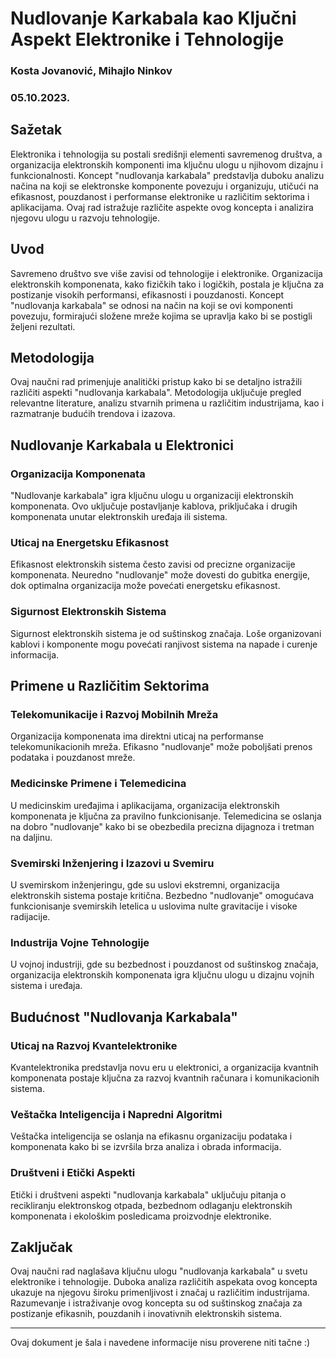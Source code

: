 # Nudlovanje Karkabala kao Ključni Aspekt Elektronike i Tehnologije

### Kosta Jovanović, Mihajlo Ninkov
### 05.10.2023.

## Sažetak

Elektronika i tehnologija su postali središnji elementi savremenog društva, a organizacija elektronskih komponenti ima ključnu ulogu u njihovom dizajnu i funkcionalnosti. Koncept "nudlovanja karkabala" predstavlja duboku analizu načina na koji se elektronske komponente povezuju i organizuju, utičući na efikasnost, pouzdanost i performanse elektronike u različitim sektorima i aplikacijama. Ovaj rad istražuje različite aspekte ovog koncepta i analizira njegovu ulogu u razvoju tehnologije.

## Uvod

Savremeno društvo sve više zavisi od tehnologije i elektronike. Organizacija elektronskih komponenata, kako fizičkih tako i logičkih, postala je ključna za postizanje visokih performansi, efikasnosti i pouzdanosti. Koncept "nudlovanja karkabala" se odnosi na način na koji se ovi komponenti povezuju, formirajući složene mreže kojima se upravlja kako bi se postigli željeni rezultati.

## Metodologija

Ovaj naučni rad primenjuje analitički pristup kako bi se detaljno istražili različiti aspekti "nudlovanja karkabala". Metodologija uključuje pregled relevantne literature, analizu stvarnih primena u različitim industrijama, kao i razmatranje budućih trendova i izazova.

## Nudlovanje Karkabala u Elektronici

### Organizacija Komponenata

"Nudlovanje karkabala" igra ključnu ulogu u organizaciji elektronskih komponenata. Ovo uključuje postavljanje kablova, priključaka i drugih komponenata unutar elektronskih uređaja ili sistema.

### Uticaj na Energetsku Efikasnost

Efikasnost elektronskih sistema često zavisi od precizne organizacije komponenata. Neuredno "nudlovanje" može dovesti do gubitka energije, dok optimalna organizacija može povećati energetsku efikasnost.

### Sigurnost Elektronskih Sistema

Sigurnost elektronskih sistema je od suštinskog značaja. Loše organizovani kablovi i komponente mogu povećati ranjivost sistema na napade i curenje informacija.

## Primene u Različitim Sektorima

### Telekomunikacije i Razvoj Mobilnih Mreža

Organizacija komponenata ima direktni uticaj na performanse telekomunikacionih mreža. Efikasno "nudlovanje" može poboljšati prenos podataka i pouzdanost mreže.

### Medicinske Primene i Telemedicina

U medicinskim uređajima i aplikacijama, organizacija elektronskih komponenata je ključna za pravilno funkcionisanje. Telemedicina se oslanja na dobro "nudlovanje" kako bi se obezbedila precizna dijagnoza i tretman na daljinu.

### Svemirski Inženjering i Izazovi u Svemiru

U svemirskom inženjeringu, gde su uslovi ekstremni, organizacija elektronskih sistema postaje kritična. Bezbedno "nudlovanje" omogućava funkcionisanje svemirskih letelica u uslovima nulte gravitacije i visoke radijacije.

### Industrija Vojne Tehnologije

U vojnoj industriji, gde su bezbednost i pouzdanost od suštinskog značaja, organizacija elektronskih komponenata igra ključnu ulogu u dizajnu vojnih sistema i uređaja.

## Budućnost "Nudlovanja Karkabala"

### Uticaj na Razvoj Kvantelektronike

Kvantelektronika predstavlja novu eru u elektronici, a organizacija kvantnih komponenata postaje ključna za razvoj kvantnih računara i komunikacionih sistema.

### Veštačka Inteligencija i Napredni Algoritmi

Veštačka inteligencija se oslanja na efikasnu organizaciju podataka i komponenata kako bi se izvršila brza analiza i obrada informacija.

### Društveni i Etički Aspekti

Etički i društveni aspekti "nudlovanja karkabala" uključuju pitanja o recikliranju elektronskog otpada, bezbednom odlaganju elektronskih komponenata i ekološkim posledicama proizvodnje elektronike.

## Zaključak

Ovaj naučni rad naglašava ključnu ulogu "nudlovanja karkabala" u svetu elektronike i tehnologije. Duboka analiza različitih aspekata ovog koncepta ukazuje na njegovu široku primenljivost i značaj u različitim industrijama. Razumevanje i istraživanje ovog koncepta su od suštinskog značaja za postizanje efikasnih, pouzdanih i inovativnih elektronskih sistema.


---

Ovaj dokument je šala i navedene informacije nisu proverene niti tačne :)

 
